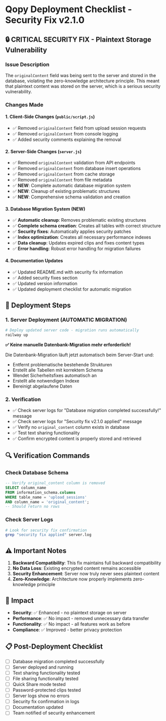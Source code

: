 # Qopy Deployment Checklist - Security Fix v2.1.0

## 🔒 CRITICAL SECURITY FIX - Plaintext Storage Vulnerability

### Issue Description
The `originalContent` field was being sent to the server and stored in the database, violating the zero-knowledge architecture principle. This meant that plaintext content was stored on the server, which is a serious security vulnerability.

### Changes Made

#### 1. Client-Side Changes (`public/script.js`)
- ✅ Removed `originalContent` field from upload session requests
- ✅ Removed `originalContent` from console logging
- ✅ Added security comments explaining the removal

#### 2. Server-Side Changes (`server.js`)
- ✅ Removed `originalContent` validation from API endpoints
- ✅ Removed `originalContent` from database insert operations
- ✅ Removed `originalContent` from cache storage
- ✅ Removed `originalContent` from file metadata
- ✅ **NEW**: Complete automatic database migration system
- ✅ **NEW**: Cleanup of existing problematic structures
- ✅ **NEW**: Comprehensive schema validation and creation

#### 3. Database Migration System (NEW)
- ✅ **Automatic cleanup**: Removes problematic existing structures
- ✅ **Complete schema creation**: Creates all tables with correct structure
- ✅ **Security fixes**: Automatically applies security patches
- ✅ **Index optimization**: Creates all necessary performance indexes
- ✅ **Data cleanup**: Updates expired clips and fixes content types
- ✅ **Error handling**: Robust error handling for migration failures

#### 4. Documentation Updates
- ✅ Updated README.md with security fix information
- ✅ Added security fixes section
- ✅ Updated version information
- ✅ Updated deployment checklist for automatic migration

## 🚀 Deployment Steps

### 1. Server Deployment (AUTOMATIC MIGRATION)
```bash
# Deploy updated server code - migration runs automatically
railway up
```

**✅ Keine manuelle Datenbank-Migration mehr erforderlich!**

Die Datenbank-Migration läuft jetzt automatisch beim Server-Start und:
- Entfernt problematische bestehende Strukturen
- Erstellt alle Tabellen mit korrektem Schema
- Wendet Sicherheitsfixes automatisch an
- Erstellt alle notwendigen Indexe
- Bereinigt abgelaufene Daten

### 2. Verification
- ✅ Check server logs for "Database migration completed successfully!" message
- ✅ Check server logs for "Security fix v2.1.0 applied" message
- ✅ Verify no `original_content` column exists in database
- ✅ Test text sharing functionality
- ✅ Confirm encrypted content is properly stored and retrieved

## 🔍 Verification Commands

### Check Database Schema
```sql
-- Verify original_content column is removed
SELECT column_name 
FROM information_schema.columns 
WHERE table_name = 'upload_sessions' 
AND column_name = 'original_content';
-- Should return no rows
```

### Check Server Logs
```bash
# Look for security fix confirmation
grep "security fix applied" server.log
```

## ⚠️ Important Notes

1. **Backward Compatibility**: This fix maintains full backward compatibility
2. **No Data Loss**: Existing encrypted content remains accessible
3. **Security Enhancement**: Server now truly never sees plaintext content
4. **Zero-Knowledge**: Architecture now properly implements zero-knowledge principle

## 🎯 Impact

- **Security**: ✅ Enhanced - no plaintext storage on server
- **Performance**: ✅ No impact - removed unnecessary data transfer
- **Functionality**: ✅ No impact - all features work as before
- **Compliance**: ✅ Improved - better privacy protection

## 📋 Post-Deployment Checklist

- [ ] Database migration completed successfully
- [ ] Server deployed and running
- [ ] Text sharing functionality tested
- [ ] File sharing functionality tested
- [ ] Quick Share mode tested
- [ ] Password-protected clips tested
- [ ] Server logs show no errors
- [ ] Security fix confirmation in logs
- [ ] Documentation updated
- [ ] Team notified of security enhancement 